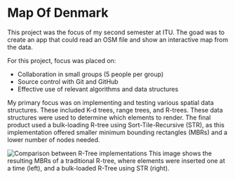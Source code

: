 # Map Of Denmark
This project was the focus of my second semester at ITU. The goad was to create an app that could read an OSM file and show an interactive map from the data. 

For this project, focus was placed on:
* Collaboration in small groups (5 people per group)
* Source control with Git and GitHub
* Effective use of relevant algorithms and data structures

My primary focus was on implementing and testing various spatial data structures. These included K-d trees, range trees, and R-trees. These data structures were used to determine which elements to render. The final product used a bulk-loading R-tree using Sort-Tile-Recursive (STR), as this implementation offered smaller minimum bounding rectangles (MBRs) and a lower number of nodes needed. 

![Comparison between R-Tree implementations](https://github.com/TheDavidNN/MapOfDenmark/images/RTreeComparison.png)
This image shows the resulting MBRs of a traditional R-tree, where elements were inserted one at a time (left), and a bulk-loaded R-Tree using STR (right).